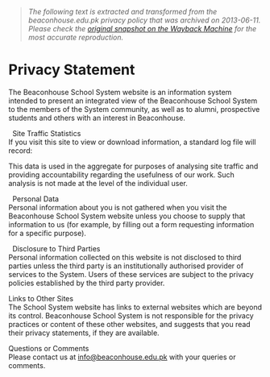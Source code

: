 > *The following text is extracted and transformed from the beaconhouse.edu.pk privacy policy that was archived on 2013-06-11. Please check the [original snapshot on the Wayback Machine](https://web.archive.org/web/20130611014750id_/http%3A//beaconhouse.edu.pk/cms_main2.php%3Fid%3D194) for the most accurate reproduction.*

# Privacy Statement

The Beaconhouse School System website is an information system intended to present an integrated view of the Beaconhouse School System to the members of the System community, as well as to alumni, prospective students and others with an interest in Beaconhouse.

  Site Traffic Statistics  
If you visit this site to view or download information, a standard log file will record:

This data is used in the aggregate for purposes of analysing site traffic and providing accountability regarding the usefulness of our work. Such analysis is not made at the level of the individual user.

  Personal Data  
Personal information about you is not gathered when you visit the Beaconhouse School System website unless you choose to supply that information to us (for example, by filling out a form requesting information for a specific purpose).

  Disclosure to Third Parties  
Personal information collected on this website is not disclosed to third parties unless the third party is an institutionally authorised provider of services to the System. Users of these services are subject to the privacy policies established by the third party provider.

Links to Other Sites  
The School System website has links to external websites which are beyond its control. Beaconhouse School System is not responsible for the privacy practices or content of these other websites, and suggests that you read their privacy statements, if they are available.

Questions or Comments  
Please contact us at info@beaconhouse.edu.pk with your queries or comments.
